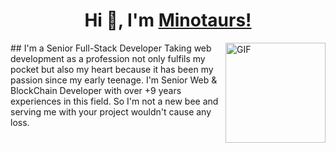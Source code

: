 <h1 align="center">Hi 👋, I'm <a href="https://github.com/minotaurs110/minotaurs110/" target="blank">Minotaurs!</a></h1>
<img align="right" alt="GIF" height="160px" src="https://media.giphy.com/media/Ah3zHH7hvsSB2/giphy.gif" />
## I'm a Senior Full-Stack Developer
Taking web development as a profession not only fulfils my pocket but also my heart because it has been my passion since my early teenage.
I'm Senior Web & BlockChain Developer with over +9 years experiences in this field.
So I'm not a new bee and serving me with your project wouldn't cause any loss.

<!--
**minotaurs110/minotaurs110** is a ✨ _special_ ✨ repository because its `README.md` (this file) appears on your GitHub profile.



Here are some ideas to get you started:

- 🔭 I’m currently working on ...
- 🌱 I’m currently learning ...
- 👯 I’m looking to collaborate on ...
- 🤔 I’m looking for help with ...
- 💬 Ask me about ...
- 📫 How to reach me: ...
- 😄 Pronouns: ...
- ⚡ Fun fact: ...
-->
